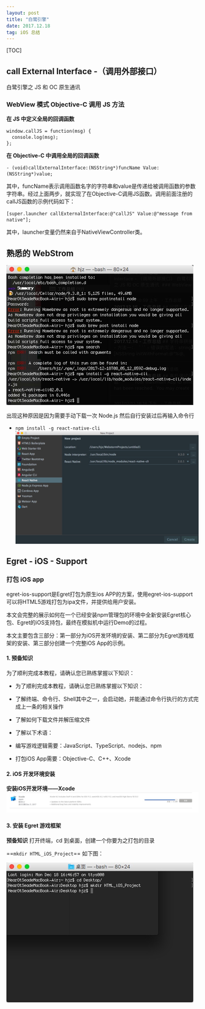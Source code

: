 ```yaml
---
layout: post
title: "白鹭引擎"
date: 2017.12.18
tag: iOS 总结 
---
```


[TOC]


## call External Interface -（调用外部接口）
白鹭引擎之 JS 和 OC 原生通讯

### WebView 模式 Objective-C 调用 JS 方法

**在 JS 中定义全局的回调函数**

```
window.callJS = function(msg) {
  console.log(msg);  
};
```
**在 Objective-C 中调用全局的回调函数**

```
- (void)callExternalInterface:(NSString*)funcName Value:(NSString*)value;
```

其中，funcName表示调用函数名字的字符串和value是传递给被调用函数的参数字符串。经过上面两步，就实现了在Objective-C调用JS函数。调用前面注册的callJS函数的示例代码如下：

```
[super.launcher callExternalInterface:@"callJS" Value:@"message from native"];
```
其中，launcher变量仍然来自于NativeViewController类。

<!-- more -->

## 熟悉的 WebStrom

![](media/15135595507891/15135844957653.jpg)

出现这种原因是因为需要手动下载一次 Node.js 然后自行安装过后再输入命令行

-  `npm install -g react-native-cli`
![](media/15135595507891/15135845836525.jpg)

## Egret - iOS - Support 
### 打包 iOS app
egret-ios-support是Egret打包为原生ios APP的方案，使用egret-ios-support 可以将HTML5游戏打包为ipa文件，并提供给用户安装。

本文会完整的展示如何在一个已经安装npm管理包的环境中全新安装Egret核心包、Egret的iOS支持包，最终在模拟机中运行Demo的过程。

本文主要包含三部分：第一部分为iOS开发环境的安装、第二部分为Egret游戏框架的安装、第三部分创建一个完整iOS App的示例。

#### 1. 预备知识
为了顺利完成本教程，请确认您已熟练掌握以下知识：

- 为了顺利完成本教程，请确认您已熟练掌握以下知识：

- 了解终端、命令行、Shell其中之一，会启动她，并能通过命令行执行的方式完成上一条的相关操作

- 了解如何下载文件并解压缩文件

- 了解以下术语：

 - 编写游戏逻辑需要：JavaScript、TypeScript、nodejs、npm

 - 打包iOS App需要：Objective-C、C++、Xcode

#### 2. iOS 开发环境安装
**安装iOS开发环境——Xcode**
![](media/15135595507891/15135901684976.jpg)

#### 3. 安装 Egret 游戏框架
**预备知识**
打开终端，cd 到桌面，创建一个你要为之打包的目录 

==`mkdir HTML_iOS_Project`== 如下图：

![](media/15135595507891/15135903658963.jpg)


